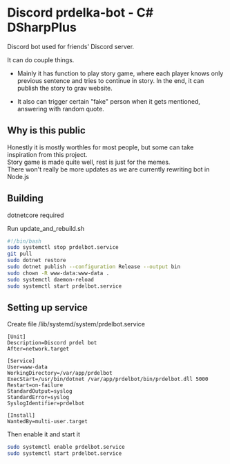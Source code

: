 # Discord prdelka-bot - C# DSharpPlus

Discord bot used for friends' Discord server.

It can do couple things.

- Mainly it has function to play story game, where each player knows only previous sentence and tries to continue in story. In the end, it can publish the story to grav website.

- It also can trigger certain "fake" person when it gets mentioned, answering with random quote.

## Why is this public

Honestly it is mostly worthles for most people, but some can take inspiration from this project.  
Story game is made quite well, rest is just for the memes.  
There won't really be more updates as we are currently rewriting bot in Node.js

## Building

dotnetcore required

Run update_and_rebuild.sh

```bash
#!/bin/bash
sudo systemctl stop prdelbot.service
git pull
sudo dotnet restore
sudo dotnet publish --configuration Release --output bin
sudo chown -R www-data:www-data .
sudo systemctl daemon-reload
sudo systemctl start prdelbot.service
```

## Setting up service

Create file /lib/systemd/system/prdelbot.service

```
[Unit]
Description=Discord prdel bot
After=network.target

[Service]
User=www-data
WorkingDirectory=/var/app/prdelbot
ExecStart=/usr/bin/dotnet /var/app/prdelbot/bin/prdelbot.dll 5000
Restart=on-failure
StandardOutput=syslog
StandardError=syslog
SyslogIdentifier=prdelbot

[Install]
WantedBy=multi-user.target
```

Then enable it and start it

```bash
sudo systemctl enable prdelbot.service
sudo systemctl start prdelbot.service
```